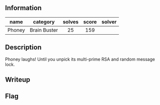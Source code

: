 ## Information
|  name  |   category   | solves | score | solver |
|:------:|:------------:|:------:|:-----:|:------:|
| Phoney | Brain Buster |   25   |  159  |        |

## Description
Phoney laughs! Until you unpick its multi-prime RSA and random message lock.

## Writeup

## Flag

